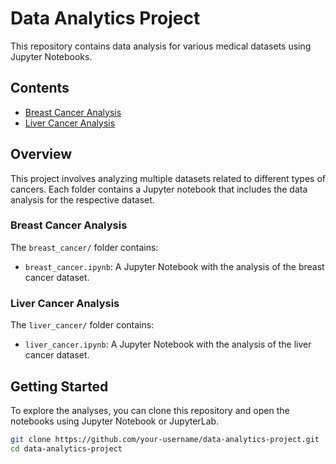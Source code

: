 # Data Analytics Project

This repository contains data analysis for various medical datasets using Jupyter Notebooks.

## Contents

- [Breast Cancer Analysis](breast_cancer/breast_cancer.ipynb)
- [Liver Cancer Analysis](liver_cancer/liver_cancer.ipynb)

## Overview

This project involves analyzing multiple datasets related to different types of cancers. Each folder contains a Jupyter notebook that includes the data analysis for the respective dataset.

### Breast Cancer Analysis
The `breast_cancer/` folder contains:
- `breast_cancer.ipynb`: A Jupyter Notebook with the analysis of the breast cancer dataset.

### Liver Cancer Analysis
The `liver_cancer/` folder contains:
- `liver_cancer.ipynb`: A Jupyter Notebook with the analysis of the liver cancer dataset.

## Getting Started

To explore the analyses, you can clone this repository and open the notebooks using Jupyter Notebook or JupyterLab.

```bash
git clone https://github.com/your-username/data-analytics-project.git
cd data-analytics-project
